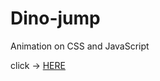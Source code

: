 # Dino-jump
Animation on CSS and JavaScript

click -> [HERE](https://mikbolshakov.github.io/Dino-jump/)
